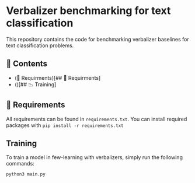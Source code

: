 # Verbalizer benchmarking for text classification
This repository contains the code for benchmarking verbalizer baselines for text classification problems. 

## :bookmark_tabs: Contents
* (:hammer: Requirments)[## :hammer: Requirments]
* ()[## :chart_with_downwards_trend: Training]




## :hammer: Requirements
All requirements can be found in ```requirements.txt```. You can install required packages with ```pip install -r requirements.txt```

## Training
To train a model in few-learning with verbalizers, simply run the following commands:

```
python3 main.py
```
